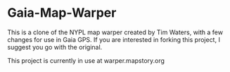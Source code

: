 Gaia-Map-Warper
===============

This is a clone of the NYPL map warper created by Tim Waters, with a few changes for use in Gaia GPS. If you are interested in forking this project, I suggest you go with the original.

This project is currently in use at warper.mapstory.org
